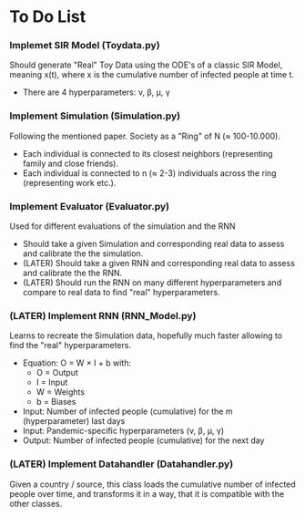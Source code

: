 # To Do List

### Implemet SIR Model (Toydata.py)
Should generate "Real" Toy Data using the ODE's of a classic SIR Model, meaning x(t), where x is the cumulative number of infected people at time t.
- There are 4 hyperparameters: &nu;, &beta;, &mu;, &gamma;

### Implement Simulation (Simulation.py)
Following the mentioned paper.
Society as a "Ring" of N (&approx; 100-10.000).
- Each individual is connected to its closest neighbors (representing family and close friends).
- Each individual is connected to n (&approx; 2-3) individuals across the ring (representing work etc.).

### Implement Evaluator (Evaluator.py)
Used for different evaluations of the simulation and the RNN
- Should take a given Simulation and corresponding real data to assess and calibrate the the simulation.
- (LATER) Should take a given RNN and corresponding real data to assess and calibrate the the RNN.
- (LATER) Should run the RNN on many different hyperparameters and compare to real data to find "real" hyperparameters.

### (LATER) Implement RNN (RNN_Model.py)
Learns to recreate the Simulation data, hopefully much faster allowing to find the "real" hyperparameters.
- Equation: O = W &times; I + b with:
    - O = Output
    - I = Input
    - W = Weights
    - b = Biases
- Input: Number of infected people (cumulative) for the m (hyperparameter) last days
- Input: Pandemic-specific hyperparameters (&nu;, &beta;, &mu;, &gamma;)
- Output: Number of infected people (cumulative) for the next day

### (LATER) Implement Datahandler (Datahandler.py)
Given a country / source, this class loads the cumulative number of infected people over time, and transforms it in a way, that it is compatible with the other classes.
